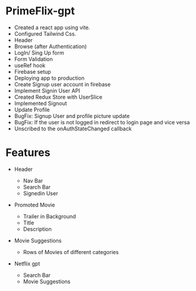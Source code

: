 # PrimeFlix-gpt

- Created a react app using vite.
- Configured Tailwind Css.
- Header
- Browse (after Authentication)
- LogIn/ Sing Up form
- Form Validation
- useRef hook
- Firebase setup
- Deploying app to production
- Create Signup user account in firebase
- Implement Signin User API
- Created Redux Store with UserSlice
- Implemented Signout
- Update Profile
- BugFix: Signup User and profile picture update
- BugFix: If the user is not logged in redirect to login page and vice versa
- Unscribed to the onAuthStateChanged callback

# Features

- Header

  - Nav Bar
  - Search Bar
  - Signedin User

- Promoted Movie

  - Trailer in Background
  - Title
  - Description

- Movie Suggestions

  - Rows of Movies of different categories

- Netflix gpt
  - Search Bar
  - Movie Suggestions
